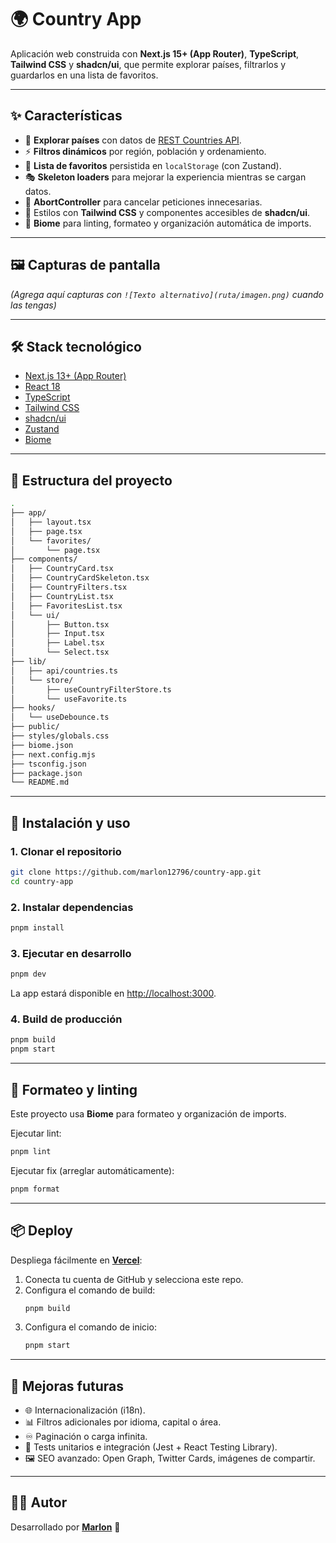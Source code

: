 # 🌍 Country App

Aplicación web construida con **Next.js 15+ (App Router)**, **TypeScript**, **Tailwind CSS** y **shadcn/ui**, que permite explorar países, filtrarlos y guardarlos en una lista de favoritos.

---

## ✨ Características

- 🔎 **Explorar países** con datos de [REST Countries API](https://restcountries.com).  
- ⚡ **Filtros dinámicos** por región, población y ordenamiento.  
- 💖 **Lista de favoritos** persistida en `localStorage` (con Zustand).  
- 🎭 **Skeleton loaders** para mejorar la experiencia mientras se cargan datos.  
- 🚦 **AbortController** para cancelar peticiones innecesarias.  
- 🎨 Estilos con **Tailwind CSS** y componentes accesibles de **shadcn/ui**.  
- 🔧 **Biome** para linting, formateo y organización automática de imports.  

---

## 🖼 Capturas de pantalla

*(Agrega aquí capturas con `![Texto alternativo](ruta/imagen.png)` cuando las tengas)*

---

## 🛠️ Stack tecnológico

- [Next.js 13+ (App Router)](https://nextjs.org/)  
- [React 18](https://react.dev/)  
- [TypeScript](https://www.typescriptlang.org/)  
- [Tailwind CSS](https://tailwindcss.com/)  
- [shadcn/ui](https://ui.shadcn.com/)  
- [Zustand](https://zustand-demo.pmnd.rs/)  
- [Biome](https://biomejs.dev/)  

---

## 📂 Estructura del proyecto

```bash
.
├── app/
│   ├── layout.tsx
│   ├── page.tsx
│   └── favorites/
│       └── page.tsx
├── components/
│   ├── CountryCard.tsx
│   ├── CountryCardSkeleton.tsx
│   ├── CountryFilters.tsx
│   ├── CountryList.tsx
│   ├── FavoritesList.tsx
│   └── ui/
│       ├── Button.tsx
│       ├── Input.tsx
│       ├── Label.tsx
│       └── Select.tsx
├── lib/
│   ├── api/countries.ts
│   └── store/
│       ├── useCountryFilterStore.ts
│       └── useFavorite.ts
├── hooks/
│   └── useDebounce.ts
├── public/
├── styles/globals.css
├── biome.json
├── next.config.mjs
├── tsconfig.json
├── package.json
└── README.md
```

---

## 🚀 Instalación y uso

### 1. Clonar el repositorio
```bash
git clone https://github.com/marlon12796/country-app.git
cd country-app
```

### 2. Instalar dependencias
```bash
pnpm install
```

### 3. Ejecutar en desarrollo
```bash
pnpm dev
```

La app estará disponible en [http://localhost:3000](http://localhost:3000).

### 4. Build de producción
```bash
pnpm build
pnpm start
```

---

## 🧹 Formateo y linting

Este proyecto usa **Biome** para formateo y organización de imports.

Ejecutar lint:
```bash
pnpm lint
```

Ejecutar fix (arreglar automáticamente):
```bash
pnpm format
```

---

## 📦 Deploy

Despliega fácilmente en **[Vercel](https://vercel.com/)**:

1. Conecta tu cuenta de GitHub y selecciona este repo.  
2. Configura el comando de build:  
   ```bash
   pnpm build
   ```  
3. Configura el comando de inicio:  
   ```bash
   pnpm start
   ```  

---

## 🔮 Mejoras futuras

- 🌐 Internacionalización (i18n).  
- 📊 Filtros adicionales por idioma, capital o área.  
- ♾️ Paginación o carga infinita.  
- 🧪 Tests unitarios e integración (Jest + React Testing Library).  
- 🖼 SEO avanzado: Open Graph, Twitter Cards, imágenes de compartir.  

---

## 👨‍💻 Autor

Desarrollado por **[Marlon](https://github.com/marlon12796)** 🚀  
